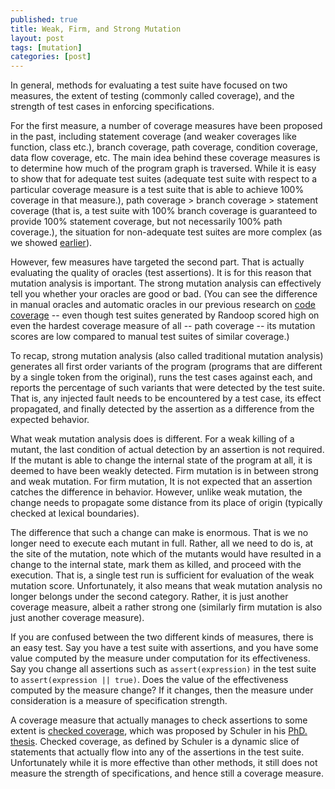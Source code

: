 ```yaml
---
published: true
title: Weak, Firm, and Strong Mutation
layout: post
tags: [mutation]
categories: [post]
---
```

In general, methods for evaluating a test suite have focused on two measures, the extent of testing (commonly called coverage), and the strength of test cases in enforcing specifications.

For the first measure, a number of coverage measures have been proposed in the past, including statement coverage (and weaker coverages like function, class etc.), branch coverage, path coverage, condition coverage, data flow coverage, etc. The main idea behind these coverage measures is to determine how much of the program graph is traversed. While it is easy to show that for adequate test suites (adequate test suite with respect to a particular coverage measure is a test suite that is able to achieve 100% coverage in that measure.), path coverage > branch coverage > statement coverage (that is, a test suite with 100% branch coverage is guaranteed to provide 100% statement coverage, but not necessarily 100% path coverage.), the situation for non-adequate test suites are more complex (as we showed [earlier](/publications/#gopinath2014code)).

However, few measures have targeted the second part. That is actually evaluating the quality of oracles (test assertions). It is for this reason that mutation analysis is important. The strong mutation analysis can effectively tell you whether your oracles are good or bad. (You can see the difference in manual oracles and automatic oracles in our previous research on [code coverage](/publications/#gopinath2014code) -- even though test suites generated by Randoop scored high on even the hardest coverage measure of all -- path coverage -- its mutation scores are low compared to manual test suites of similar coverage.)

To recap, strong mutation analysis (also called traditional mutation analysis) generates all first order variants of the program (programs that are different by a single token from the original), runs the test cases against each, and reports the percentage of such variants that were detected by the test suite. That is, any injected fault needs to be encountered by a test case, its effect propagated, and finally detected by the assertion as a difference from the expected behavior.

What weak mutation analysis does is different. For a weak killing of a mutant, the last condition of actual detection by an assertion is not required. If the mutant is able to change the internal state of the program at all, it is deemed to have been weakly detected. Firm mutation is in between strong and weak mutation. For firm mutation, It is not expected that an assertion catches the difference in behavior. However, unlike weak mutation, the change needs to propagate some distance from its place of origin (typically checked at lexical boundaries).

The difference that such a change can make is enormous. That is we no longer need to execute each mutant in full. Rather, all we need to do is, at the site of the mutation, note which of the mutants would have resulted in a change to the internal state, mark them as killed, and proceed with the execution. That is, a single test run is sufficient for evaluation of the weak mutation score. Unfortunately, it also means that weak mutation analysis no longer belongs under the second category. Rather, it is just another coverage measure, albeit a rather strong one (similarly firm mutation is also just another coverage measure).

If you are confused between the two different kinds of measures, there is an easy test. Say you have a test suite with assertions, and you have some value computed by the measure under computation for its effectiveness. Say you change all assertions such as `assert(expression)` in the test suite to `assert(expression || true)`. Does the value of the effectiveness computed by the measure change? If it changes, then the measure under consideration is a measure of specification strength.

A coverage measure that actually manages to check assertions to some extent is [checked coverage](www.computer.org/csdl/proceedings/icst/2011/4342/00/4342a090-abs.html), which was proposed by Schuler in his [PhD. thesis](d-nb.info/1051432480/34). Checked coverage, as defined by Schuler is a dynamic slice of statements that actually flow into any of the assertions in the test suite. Unfortunately while it is more effective than other methods, it still does not measure the strength of specifications, and hence still a coverage measure.